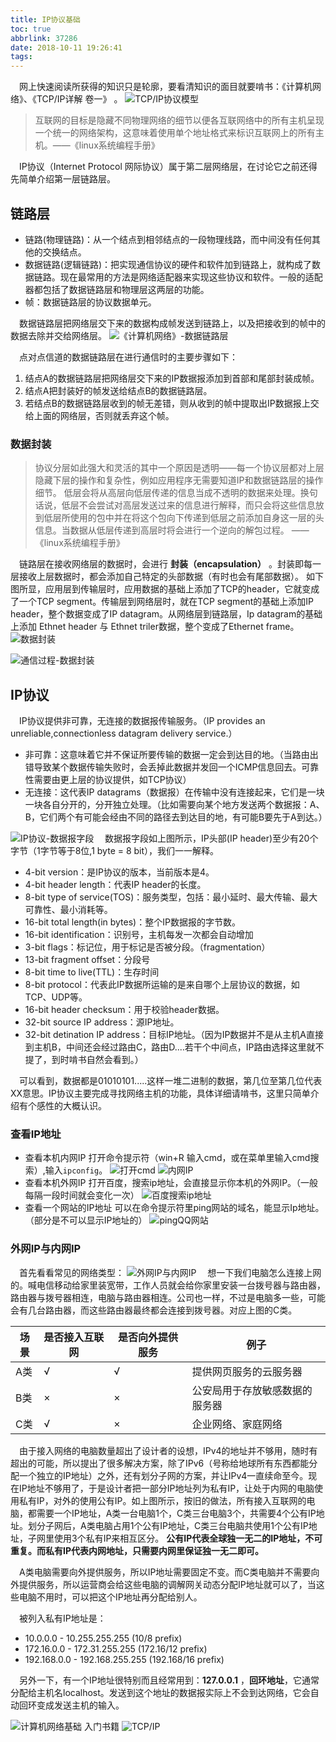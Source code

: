 ```yaml
---
title: IP协议基础
toc: true
abbrlink: 37286
date: 2018-10-11 19:26:41
tags:
---
```


&emsp;网上快速阅读所获得的知识只是轮廓，要看清知识的面目就要啃书：《计算机网络》、《TCP/IP详解 卷一》 。
![TCP/IP协议模型](/blog_images/005BIQVbgy1fvi66culs3j30if0d674z.jpg)

>互联网的目标是隐藏不同物理网络的细节以便各互联网络中的所有主机呈现一个统一的网络架构，这意味着使用单个地址格式来标识互联网上的所有主机。——《linux系统编程手册》

&emsp;IP协议（Internet Protocol 网际协议）属于第二层网络层，在讨论它之前还得先简单介绍第一层链路层。

## 链路层
- 链路(物理链路)：从一个结点到相邻结点的一段物理线路，而中间没有任何其他的交换结点。
- 数据链路(逻辑链路)：把实现通信协议的硬件和软件加到链路上，就构成了数据链路。现在最常用的方法是网络适配器来实现这些协议和软件。一般的适配器都包括了数据链路层和物理层这两层的功能。
- 帧：数据链路层的协议数据单元。

&emsp;数据链路层把网络层交下来的数据构成帧发送到链路上，以及把接收到的帧中的数据去除并交给网络层。
![《计算机网络》-数据链路层](/blog_images/005BIQVbgy1fw4jh07kotj30f704vdg5.jpg)

&emsp;点对点信道的数据链路层在进行通信时的主要步骤如下：
1. 结点A的数据链路层把网络层交下来的IP数据报添加到首部和尾部封装成帧。
2. 结点A把封装好的帧发送给结点B的数据链路层。
3. 若结点B的数据链路层收到的帧无差错，则从收到的帧中提取出IP数据报上交给上面的网络层，否则就丢弃这个帧。

### 数据封装
>协议分层如此强大和灵活的其中一个原因是透明——每一个协议层都对上层隐藏下层的操作和复杂性，例如应用程序无需要知道IP和数据链路层的操作细节。
低层会将从高层向低层传递的信息当成不透明的数据来处理。换句话说，低层不会尝试对高层发送过来的信息进行解释，而只会将这些信息放到低层所使用的包中并在将这个包向下传递到低层之前添加自身这一层的头信息。当数据从低层传递到高层时将会进行一个逆向的解包过程。
——《linux系统编程手册》

&emsp;链路层在接收网络层的数据时，会进行 __封装（encapsulation）__ 。封装即每一层接收上层数据时，都会添加自己特定的头部数据（有时也会有尾部数据）。 如下图所显，应用层到传输层时，应用数据的基础上添加了TCP的header，它就变成了一个TCP segment。传输层到网络层时，就在TCP segment的基础上添加IP header，整个数据变成了IP datagram。从网络层到链路层，Ip datagram的基础上添加 Ethnet header 与 Ethnet triler数据，整个变成了Ethernet frame。
![数据封装](/blog_images/005BIQVbgy1fw96jkuzd8j30hh0ba3za.jpg)

![通信过程-数据封装](/blog_images/005BIQVbgy1fwa14u9cyog30zj0j4acu.gif)

## IP协议
&emsp;IP协议提供非可靠，无连接的数据报传输服务。（IP provides an unreliable,connectionless datagram delivery service.）
- 非可靠：这意味着它并不保证所要传输的数据一定会到达目的地。（当路由出错导致某个数据传输失败时，会丢掉此数据并发回一个ICMP信息回去。可靠性需要由更上层的协议提供，如TCP协议）
- 无连接：这代表IP datagrams（数据报）在传输中没有连接起来，它们是一块一块各自分开的，分开独立处理。（比如需要向某个地方发送两个数据报：A、B，它们两个有可能会经由不同的路径去到达目的地，有可能B要先于A到达。）

![IP协议-数据报字段](/blog_images/005BIQVbgy1fwaaneh7nyj30ep0anjs5.jpg)
&emsp;数据报字段如上图所示，IP头部(IP header)至少有20个字节（1字节等于8位,1 byte = 8 bit），我们一一解释。
- 4-bit version：是IP协议的版本，当前版本是4。
- 4-bit header length：代表IP header的长度。
- 8-bit type of service(TOS)：服务类型，包括：最小延时、最大传输、最大可靠性、最小消耗等。
- 16-bit total length(in bytes)：整个IP数据报的字节数。
- 16-bit identification：识别号，主机每发一次都会自动增加
- 3-bit flags：标记位，用于标记是否被分段。（fragmentation）
- 13-bit fragment offset：分段号
- 8-bit time to live(TTL)：生存时间
- 8-bit protocol：代表此IP数据所运输的是来自哪个上层协议的数据，如TCP、UDP等。
- 16-bit header checksum：用于校验header数据。
- 32-bit source IP address：源IP地址。
- 32-bit detination IP address：目标IP地址。（因为IP数据并不是从主机A直接到主机B，中间还会经过路由C，路由D....若干个中间点，IP路由选择这里就不提了，到时啃书自然会看到。）

&emsp;可以看到，数据都是01010101.....这样一堆二进制的数据，第几位至第几位代表XX意思。IP协议主要完成寻找网络主机的功能，具体详细请啃书，这里只简单介绍有个感性的大概认识。

### 查看IP地址
- 查看本机内网IP 
打开命令提示符（win+R 输入cmd，或在菜单里输入cmd搜索）,输入`ipconfig`。
![打开cmd](/blog_images/005BIQVbgy1fupe1tykypj314s0nawr3.jpg)
![内网IP](/blog_images/005BIQVbgy1fupdzr3nbcj30rl0efwf7.jpg)
- 查看本机外网IP
打开百度，搜索ip地址，会直接显示你本机的外网IP。（一般每隔一段时间就会变化一次）
![百度搜索ip地址](/blog_images/005BIQVbgy1fupe5ixmprj31hc0hhq97.jpg)
- 查看一个网站的IP地址
可以在命令提示符里ping网站的域名，能显示Ip地址。（部分是不可以显示IP地址的）
![pingQQ网站](/blog_images/005BIQVbgy1fupe8csdqhj30rl0ef3yx.jpg)

### 外网IP与内网IP
&emsp;首先看看常见的网络类型：
![外网IP与内网IP](/blog_images/005BIQVbgy1fuoemhdd56j30rr0iwjs6.jpg)
&emsp;想一下我们电脑怎么连接上网的。喊电信移动给家里装宽带，工作人员就会给你家里安装一台拨号器与路由器，路由器与拨号器相连，电脑与路由器相连。公司也一样，不过是电脑多一些，可能会有几台路由器，而这些路由器最终都会连接到拨号器。对应上图的C类。

场景|是否接入互联网|是否向外提供服务|例子
---|---|---|---
A类|√|√|提供网页服务的云服务器
B类|×|×|公安局用于存放敏感数据的服务器
C类|√|×|企业网络、家庭网络


&emsp;由于接入网络的电脑数量超出了设计者的设想，IPv4的地址并不够用，随时有超出的可能，所以提出了很多解决方案，除了IPv6（号称给地球所有东西都能分配一个独立的IP地址）之外，还有划分子网的方案，并让IPv4一直续命至今。现在IP地址不够用了，于是设计者把一部分IP地址列为私有IP，让处于内网的电脑使用私有IP，对外的使用公有IP。如上图所示，按旧的做法，所有接入互联网的电脑，都需要一个IP地址，A类一台电脑1个，C类三台电脑3个，共需要4个公有IP地址。划分子网后，A类电脑占用1个公有IP地址，C类三台电脑共使用1个公有IP地址，子网里使用3个私有IP来相互区分。  __公有IP代表全球独一无二的IP地址，不可重复。而私有IP代表内网地址，只需要内网里保证独一无二即可。__ 

&emsp;A类电脑需要向外提供服务，所以IP地址需要固定不变。而C类电脑并不需要向外提供服务，所以运营商会给这些电脑的调解网关动态分配IP地址就可以了，当这些电脑不用时，可以把这个IP地址再分配给别人。

&emsp;被列入私有IP地址是：
- 10.0.0.0        -   10.255.255.255  (10/8 prefix)
- 172.16.0.0      -   172.31.255.255  (172.16/12 prefix)
- 192.168.0.0     -   192.168.255.255 (192.168/16 prefix)

&emsp;另外一下，有一个IP地址很特别而且经常用到：__127.0.0.1__ ，__回环地址__，它通常分配给主机名localhost。发送到这个地址的数据报实际上不会到达网络，它会自动回环变成发送主机的输入。


![计算机网络基础 入门书籍](/blog_images/005BIQVbgy1fz2viksb8vj30ss0exq8m.jpg)
![TCP/IP](/blog_images/005BIQVbgy1fz2vnupc6dj30t10dj0w1.jpg)